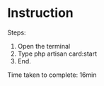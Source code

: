 <h1>Instruction</h1>

Steps:

1. Open the terminal
2. Type php artisan card:start
3. End.

Time taken to complete: 16min

